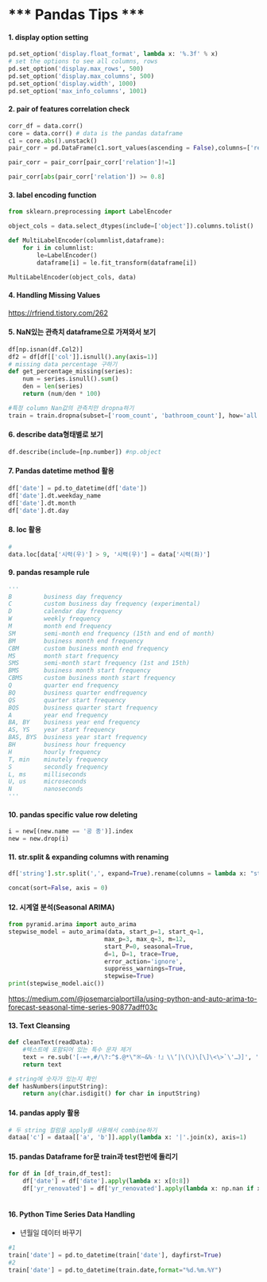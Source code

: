 # *** Pandas Tips ***

#### 1. display option setting

```python
pd.set_option('display.float_format', lambda x: '%.3f' % x)	
# set the options to see all columns, rows
pd.set_option('display.max_rows', 500)
pd.set_option('display.max_columns', 500)
pd.set_option('display.width', 1000)
pd.set_option('max_info_columns', 1001)
```



#### 2. pair of features correlation check

```python
corr_df = data.corr()
core = data.corr() # data is the pandas dataframe
c1 = core.abs().unstack()
pair_corr = pd.DataFrame(c1.sort_values(ascending = False),columns=['relation']).reset_index()

pair_corr = pair_corr[pair_corr['relation']!=1]

pair_corr[abs(pair_corr['relation']) >= 0.8]
```

#### 3. label encoding function

```python
from sklearn.preprocessing import LabelEncoder

object_cols = data.select_dtypes(include=['object']).columns.tolist()

def MultiLabelEncoder(columnlist,dataframe):
    for i in columnlist:
        le=LabelEncoder()
        dataframe[i] = le.fit_transform(dataframe[i])

MultiLabelEncoder(object_cols, data)
```

#### 4. Handling Missing Values

<url> https://rfriend.tistory.com/262</url>

#### 5. NaN있는 관측치 dataframe으로 가져와서 보기

```python
df[np.isnan(df.Col2)]
df2 = df[df[['col']].isnull().any(axis=1)]
# missing data percentage 구하기
def get_percentage_missing(series):
    num = series.isnull().sum()
    den = len(series)
    return (num/den * 100)

#특정 column Nan값의 관측치만 dropna하기
train = train.dropna(subset=['room_count', 'bathroom_count'], how='all')
```

#### 6. describe data형태별로 보기

```python
df.describe(include=[np.number]) #np.object
```

#### 7. Pandas datetime method 활용

```python
df['date'] = pd.to_datetime(df['date'])
df['date'].dt.weekday_name
df['date'].dt.month
df['date'].dt.day
```

#### 8. loc 활용

```python
#
data.loc[data['시력(우)'] > 9, '시력(우)'] = data['시력(좌)']

```

#### 9. pandas resample rule

```python
'''
B         business day frequency
C         custom business day frequency (experimental)
D         calendar day frequency
W         weekly frequency
M         month end frequency
SM        semi-month end frequency (15th and end of month)
BM        business month end frequency
CBM       custom business month end frequency
MS        month start frequency
SMS       semi-month start frequency (1st and 15th)
BMS       business month start frequency
CBMS      custom business month start frequency
Q         quarter end frequency
BQ        business quarter endfrequency
QS        quarter start frequency
BQS       business quarter start frequency
A         year end frequency
BA, BY    business year end frequency
AS, YS    year start frequency
BAS, BYS  business year start frequency
BH        business hour frequency
H         hourly frequency
T, min    minutely frequency
S         secondly frequency
L, ms     milliseconds
U, us     microseconds
N         nanoseconds
'''
```

#### 10. pandas specific value row deleting

```python
i = new[(new.name == '공 종')].index
new = new.drop(i)
```

#### 11. str.split & expanding columns with renaming

```python
df['string'].str.split(',', expand=True).rename(columns = lambda x: "string"+str(x+1))

concat(sort=False, axis = 0)
```

#### 12. 시계열 분석(Seasonal ARIMA)

```python
from pyramid.arima import auto_arima
stepwise_model = auto_arima(data, start_p=1, start_q=1,
                           max_p=3, max_q=3, m=12,
                           start_P=0, seasonal=True,
                           d=1, D=1, trace=True,
                           error_action='ignore',  
                           suppress_warnings=True, 
                           stepwise=True)
print(stepwise_model.aic())
```

<https://medium.com/@josemarcialportilla/using-python-and-auto-arima-to-forecast-seasonal-time-series-90877adff03c>



#### 13. Text Cleansing 

```python
def cleanText(readData):
    #텍스트에 포함되어 있는 특수 문자 제거
    text = re.sub('[-=+,#/\?:^$.@*\"※~&%ㆍ!』\\‘|\(\)\[\]\<\>`\'…》]', '', readData)
    return text

# string에 숫자가 있는지 확인
def hasNumbers(inputString):
	return any(char.isdigit() for char in inputString)

```

#### 14. pandas apply 활용

```python
# 두 string 컬럼을 apply를 사용해서 combine하기
dataa['c'] = dataa[['a', 'b']].apply(lambda x: '|'.join(x), axis=1)
```



#### 15. pandas Dataframe for문 train과 test한번에 돌리기

```python
for df in [df_train,df_test]:
    df['date'] = df['date'].apply(lambda x: x[0:8])
    df['yr_renovated'] = df['yr_renovated'].apply(lambda x: np.nan if x == 0 else x)
    
```

#### 16. Python Time Series Data Handling

- 년월일 데이터 바꾸기

```python
#1
train['date'] = pd.to_datetime(train['date'], dayfirst=True)
#2
train['date'] = pd.to_datetime(train.date,format="%d.%m.%Y")
```

